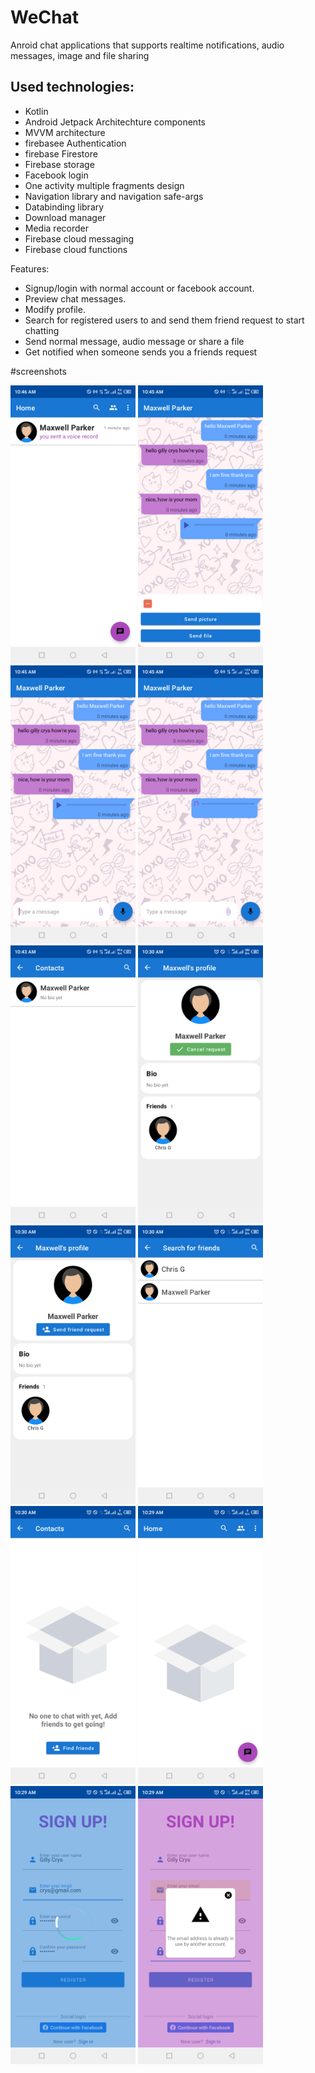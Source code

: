 # WeChat
Anroid chat applications that supports realtime notifications, audio messages, image and file sharing

Used technologies:<br>
-------------------
- Kotlin<br>
- Android Jetpack Architechture components <br>
- MVVM architecture <br>
- firebasee Authentication  <br> 
- firebase Firestore  <br> 
- Firebase storage  <br> 
- Facebook login <br>
- One activity multiple fragments design<br>
- Navigation library and navigation safe-args<br>
- Databinding library<br>
- Download manager<br>
- Media recorder<br>
- Firebase cloud messaging<br>
- Firebase cloud functions<br>

Features:<br>

- Signup/login with normal account or facebook account.<br>
- Preview chat messages.<br>
- Modify profile.<br>
- Search for registered users to and send them friend request to start chatting<br>
- Send normal message, audio message or share a file<br>
- Get notified when someone sends you a friends request<br>

#screenshots<br>

<span><img src="https://github.com/Gilly-Chris/WeChat/blob/dev/screenshots/Screenshot_20220731-104658.png" width="200"></span>
<span><img src="https://github.com/Gilly-Chris/WeChat/blob/dev/screenshots/Screenshot_20220731-104551.png" width="200"></span>
<img src="https://github.com/Gilly-Chris/WeChat/blob/dev/screenshots/Screenshot_20220731-104526.png" width="200">
<img src="https://github.com/Gilly-Chris/WeChat/blob/dev/screenshots/Screenshot_20220731-104518.png" width="200">
<img src="https://github.com/Gilly-Chris/WeChat/blob/dev/screenshots/Screenshot_20220731-104309.png" width="200">
<img src="https://github.com/Gilly-Chris/WeChat/blob/dev/screenshots/Screenshot_20220731-103050.png" width="200">
<img src="https://github.com/Gilly-Chris/WeChat/blob/dev/screenshots/Screenshot_20220731-103041.png" width="200">
<img src="https://github.com/Gilly-Chris/WeChat/blob/dev/screenshots/Screenshot_20220731-103033.png" width="200">
<img src="https://github.com/Gilly-Chris/WeChat/blob/dev/screenshots/Screenshot_20220731-103028.png" width="200">
<img src="https://github.com/Gilly-Chris/WeChat/blob/dev/screenshots/Screenshot_20220731-102946.png" width="200">
<img src="https://github.com/Gilly-Chris/WeChat/blob/dev/screenshots/Screenshot_20220731-102939.png" width="200">
<img src="https://github.com/Gilly-Chris/WeChat/blob/dev/screenshots/Screenshot_20220731-102918.png" width="200">
